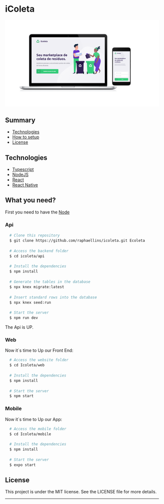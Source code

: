 # iColeta

<p align="center"> 
  <img src="./images/overview.png" />
</p>

## Summary
- [Technologies](#technologies)
- [How to setup](#how-to-setup)
- [License](#license)

## Technologies
- [Typescript](https://www.typescriptlang.org/)
- [NodeJS](https://nodejs.org/en/)
- [React](https://pt-br.reactjs.org/)
- [React Native](https://pt-br.reactjs.org/)
 
## What you need?

First you need to have the <a href="https://nodejs.org/en/">Node</a> 

### Api

```bash
  # Clone this repository
  $ git clone https://github.com/raphaellins/icoleta.git Ecoleta

  # Access the backend folder
  $ cd icoleta/api

  # Install the dependencies
  $ npm install

  # Generate the tables in the database
  $ npx knex migrate:latest

  # Insert standard rows into the database
  $ npx knex seed:run

  # Start the server
  $ npm run dev
```

The Api is UP.

### Web

Now it`s time to Up our Front End:

```bash
  # Access the website folder
  $ cd Icoleta/web

  # Install the dependencies
  $ npm install

  # Start the server
  $ npm start
```

### Mobile

Now it`s time to Up our App:

```bash
  # Access the mobile folder
  $ cd Icoleta/mobile

  # Install the dependencies
  $ npm install

  # Start the server
  $ expo start

```

## License
This project is under the MIT license. See the LICENSE file for more details.

<hr/>
